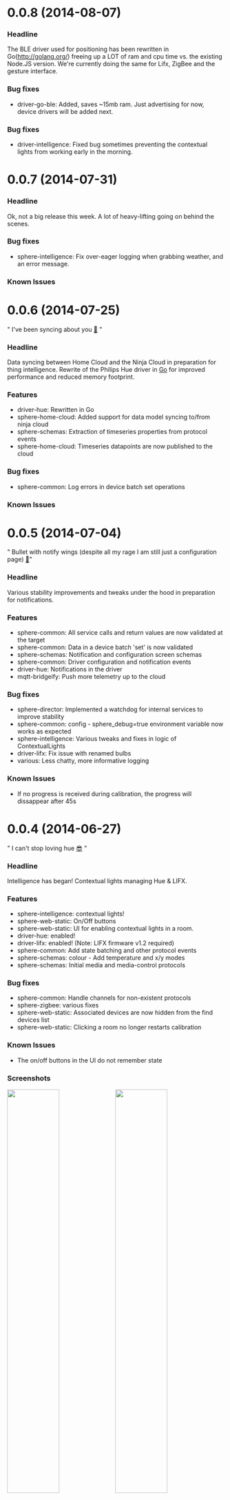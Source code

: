 # 0.0.8 (2014-08-07)

### Headline

The BLE driver used for positioning has been rewritten in Go(http://golang.org/) freeing up a LOT of ram and cpu time vs. the existing Node.JS version. We're currently doing the same for Lifx, ZigBee and the gesture interface.

### Bug fixes

  * driver-go-ble: Added, saves ~15mb ram. Just advertising for now, device drivers will be added next.

### Bug fixes

  * driver-intelligence: Fixed bug sometimes preventing the contextual lights from working early in the morning.

# 0.0.7 (2014-07-31)

### Headline
Ok, not a big release this week. A lot of heavy-lifting going on behind the scenes.

### Bug fixes
  * sphere-intelligence: Fix over-eager logging when grabbing weather, and an error message.

### Known Issues

# 0.0.6 (2014-07-25)
" I've been syncing about you [:satellite:](http://open.spotify.com/track/5ojjL1ypuOtqqOpb4QiM1M) "

### Headline
Data syncing between Home Cloud and the Ninja Cloud in preparation for thing intelligence. Rewrite of the Philips Hue driver in [Go](http://golang.org/) for improved performance and reduced memory footprint.

### Features
  * driver-hue: Rewritten in Go
  * sphere-home-cloud: Added support for data model syncing to/from ninja cloud
  * sphere-schemas: Extraction of timeseries properties from protocol events
  * sphere-home-cloud: Timeseries datapoints are now published to the cloud

### Bug fixes
  * sphere-common: Log errors in device batch set operations

### Known Issues

# 0.0.5 (2014-07-04)

" Bullet with notify wings (despite all my rage I am still just a configuration page) [:metal:](http://open.spotify.com/track/4qMzPtAZe0C9KWpWIzvZAP)"

### Headline
Various stability improvements and tweaks under the hood in preparation for notifications.

### Features
  * sphere-common: All service calls and return values are now validated at the target
  * sphere-common: Data in a device batch 'set' is now validated
  * sphere-schemas: Notification and configuration screen schemas
  * sphere-common: Driver configuration and notification events
  * driver-hue: Notifications in the driver
  * mqtt-bridgeify: Push more telemetry up to the cloud

### Bug fixes
  * sphere-director: Implemented a watchdog for internal services to improve stability
  * sphere-common: config - sphere_debug=true environment variable now works as expected
  * sphere-intelligence: Various tweaks and fixes in logic of ContextualLights
  * driver-lifx: Fix issue with renamed bulbs
  * various: Less chatty, more informative logging

### Known Issues
  * If no progress is received during calibration, the progress will dissappear after 45s

# 0.0.4 (2014-06-27)

" I can't stop loving hue [:sunglasses:](http://open.spotify.com/track/7apQOIhWnJnhGeuY9Muqu8) "

### Headline
Intelligence has began! Contextual lights managing Hue & LIFX.

### Features
  * sphere-intelligence: contextual lights!
  * sphere-web-static: On/Off buttons
  * sphere-web-static: UI for enabling contextual lights in a room.
  * driver-hue: enabled!
  * driver-lifx: enabled! (Note: LIFX firmware v1.2 required)
  * sphere-common: Add state batching and other protocol events
  * sphere-schemas: colour - Add temperature and x/y modes
  * sphere-schemas: Initial media and media-control protocols


### Bug fixes
  * sphere-common: Handle channels for non-existent protocols
  * sphere-zigbee: various fixes
  * sphere-web-static: Associated devices are now hidden from the find devices list
  * sphere-web-static: Clicking a room no longer restarts calibration

### Known Issues
  * The on/off buttons in the UI do not remember state

### Screenshots

<img src="https://s3.amazonaws.com/assets.sphere.ninja/img/sphere-dev-release-0.0.4-1" width="49%" />
<img src="https://s3.amazonaws.com/assets.sphere.ninja/img/sphere-dev-release-0.0.4-2" width="49%" />


# 0.0.3 (2014-06-20)

" I'm a socket man [:rocket:](http://open.spotify.com/track/2zvot9pY2FNl1E94kc4K8M) "

### Headline
Much more complete Sphere API, and some example applications using the ZigBee socket.

### Features
  * sphere-director: Enable driver-zigbee!
  * sphere-schemas: Services can now define required methods
  * sphere-common: Promises-based Sphere api e.g. ```Ninja.Sphere.rooms().then(function(rooms) {...})```
  * sphere-web: Can now update a thing name
  * sphere-web: Can now assign a thing into a room manually.
  * driver-zigbee: The power socket works (power and on-off protocols)

### Bug fixes
  * sphere-bluetooth-smart: Much lower CPU utilisation
  * Removed unused dependencies, fixed all JSHint warnings.

### Screenshots

<img src="http://i.imgur.com/WQuNMAH.png" width="49%" />
<img src="http://i.imgur.com/fYKSFBg.png" width="49%" />

---

# 0.0.2 (2014-06-13)

" apt, apt, baby [:icecream:](http://open.spotify.com/track/3U8271rQxTvf5SWXULGeO9) "

### Headline
Initial `thing` API

### Features
  * SphereAPI: Initial cut of Sphere API (Initially things only)
  * Reduce package size by 50% and huge speed increase when apt-get dist-upgrading
  * sphere-home-cloud: Far more responsive location events
  * sphere-home-cloud: Increased Model methods to make interaction more powerful
  * sphere-schemas: Schemas for location, illuminance, moisture
  * sphere-web: Expose module CPU & memory utilisation

### Bug fixes
  * Fix location channel not being created when adding a person
  * Fix 'not opened' error from WebsocketServer
  * Fix /etc/default/ninja overrides file not being present

### Screenshots

<img src="http://i.imgur.com/AxifF1Z.png" width="49%" />

---

# 0.0.1 (2014-06-06)

" If you're appy and you know it clap your hands [:clap: :clap:](http://open.spotify.com/track/5jigkWsgdwcjsdkZWN26zm) "

### Headline
Added JSON-Schema defined RPC-over-MQTT Services (required for apps)

### Features
  * sphere-common: The service definitions/protocols now use named parameters, which should ease rest<->service connectivity.
  * sphere-client: Use first non-internal ipv4 address as local address
  * Add "Ninja" as global variable
  * sphere-client: Replace "request" dep with built-in http.request
  * sphere-home-cloud: Expose RoomModel, ThingModel, DeviceModel as RPC services over MQTT
  * sphere-common: Pass environments through from the cli (ie ```./start.sh --cloud-production --debug```)
  * sphere-common: Report uncaught exceptions to BugSnag
  * sphere-common: Call (Driver/App).stop on process exit, to allow them to clean up.
  * sphere-director: Wait for child processes to exit before exiting ourselves
  * sphere-web: A new favicon! :tada:
  * sphere-web: Brand new, fancy layout
  * mqtt-bridgify: Improved reconnect logic

### Bug fixes
  * sphere-home-cloud: Fix for #8 - "TypeError: Cannot read property 'signatures' of null"
  * sphere-common: Temporarily enable self-signed certificates for the cloud connection (with a warning)
  * sphere-client: Fix requestCredentials retry timeout
  * sphere-common: Fix TMI SchemaValidator logging. (Overshare buddy!)
  * driver-bluetooth-smart: Cleanup noble's ble process on exit. Fixes no ble on service restart.
  * sphere-home-cloud: Disable CORS in production
  * sphere-common: Increase maxListeners on MQTT connection (Fixes warning about potential leak)
  * sphere-schemas: Minimum BLE RSSI is -128, not -127
  * mqtt-bridgify: Updated go mqtt library (fixes crash)

### Screenshots

<img src="https://s3-ap-southeast-2.amazonaws.com/uploads-au.hipchat.com/25403/148552/iY7NKXxet1de7q8/Screenshot%202014-06-06%2016.00.36.png" width="33%" />
<img src="https://s3-ap-southeast-2.amazonaws.com/uploads-au.hipchat.com/25403/148552/xwLpDfGfCuG3Omi/Screenshot%202014-06-06%2016.00.32.png" width="33%" />
<img src="https://s3-ap-southeast-2.amazonaws.com/uploads-au.hipchat.com/25403/148552/8c3muXvThvrstz3/Screenshot%202014-06-06%2016.07.04.png" width="33%" />

---

# 0.0.0 (2014-06-02)

  * initial version

